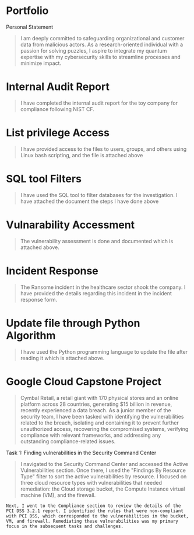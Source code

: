 # Portfolio
<h> Personal Statement </h>
> I am deeply committed to safeguarding organizational and customer data from malicious actors. As a research-oriented individual with a passion for solving puzzles, I aspire to integrate my quantum expertise with my cybersecurity skills to streamline processes and minimize impact.
<h1>Internal Audit Report</h1>

>I have completed the internal audit report for the toy company for compliance following NIST CF.

<h1>List privilege Access</h1>

>I have provided access to the files to users, groups, and others using Linux bash scripting, and the file is attached above

<h1>SQL tool Filters</h1>

>I have used the SQL tool to filter databases for the investigation. I have attached the document the steps I have done above

<h1>Vulnarability Accessment</h1>

> The vulnerability assessment is done and documented which is attached above.

<h1>Incident Response</h1>

> The Ransome incident in the healthcare sector shook the company. I have provided the details regarding this incident in the incident response form.

<h1>Update file through Python Algorithm</h1>

> I have used the Python programming language to update the file after reading it which is attached above.

<h1>Google Cloud Capstone Project</h1>

> Cymbal Retail, a retail giant with 170 physical stores and an online platform across 28 countries, generating $15 billion in revenue, recently experienced a data breach. As a junior member of the security team, 
  I have been tasked with identifying the vulnerabilities related to the breach, isolating and containing it to prevent further unauthorized access, recovering the compromised systems, verifying compliance with 
  relevant frameworks, and addressing any outstanding compliance-related issues.

  Task 1: Finding vulnerabilities in the Security Command Center 
  >  I navigated to the Security Command Center and accessed the Active Vulnerabilities section. Once there, I used the "Findings By Resource Type" filter to sort the active vulnerabilities by resource. I focused 
     on three cloud resource types with vulnerabilities that needed remediation: the Cloud storage bucket, the Compute Instance virtual machine (VM), and the firewall.

    Next, I went to the Compliance section to review the details of the PCI DSS 3.2.1 report. I identified the rules that were non-compliant with PCI DSS, which corresponded to the vulnerabilities in the bucket, 
    VM, and firewall. Remediating these vulnerabilities was my primary focus in the subsequent tasks and challenges.

